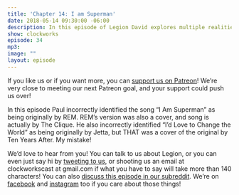 ```yaml
---
title: 'Chapter 14: I am Superman'
date: 2018-05-14 09:30:00 -06:00
description: In this episode of Legion David explores multiple realities, and then returns to where he started.
show: clockworks
episode: 34
mp3:
image: ""
layout: episode
---
```


If you like us or if you want more, you can [support us on Patreon](https://www.patreon.com/clockworkscast)! We’re very close to meeting our next Patreon goal, and your support could push us over!

In this episode Paul incorrectly identified the song “I Am Superman” as being originally by REM. REM’s version was also a cover, and song is actually by The Clique. He also incorrectly identified “I’d Love to Change the World” as being originally by Jetta, but THAT was a cover of the original by Ten Years After. My mistake!

We’d love to hear from you! You can talk to us about Legion, or you can even just say hi by [tweeting to us](http://www.twitter.com/clockworkscast), or shooting us an email at clockworkscast at gmail.com if what you have to say will take more than 140 characters! You can also [discuss this episode in our subreddit](https://www.reddit.com/r/Goodstuff_fm/). We’re on [facebook](http://facebook.com/clockworkscast) and [instagram](https://www.instagram.com/clockworkscast) too if you care about those things!

